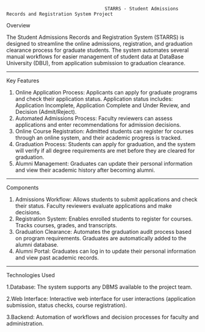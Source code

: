                                         STARRS - Student Admissions Records and Registration System Project 

Overview


The Student Admissions Records and Registration System (STARRS) is designed to streamline the online admissions, registration, and graduation clearance process for graduate students. The system automates several manual workflows for easier management of student data at DataBase University (DBU), from application submission to graduation clearance.
________________________________________
Key Features
1.	Online Application Process:
  Applicants can apply for graduate programs and check their application status.
  Application status includes: Application Incomplete, Application Complete and Under Review, and Decision (Admit/Reject).
2.	Automated Admissions Process:
	Faculty reviewers can assess applications and enter recommendations for admission decisions.
3.	Online Course Registration:
	Admitted students can register for courses through an online system, and their academic progress is tracked.
4.	Graduation Process:
	Students can apply for graduation, and the system will verify if all degree requirements are met before they are cleared for graduation.
5.	Alumni Management:
	Graduates can update their personal information and view their academic history after becoming alumni.
________________________________________
Components
1.	Admissions Workflow:
	Allows students to submit applications and check their status.
	Faculty reviewers evaluate applications and make decisions.
2.	Registration System:
	Enables enrolled students to register for courses.
	Tracks courses, grades, and transcripts.
3.	Graduation Clearance:
	Automates the graduation audit process based on program requirements.
	Graduates are automatically added to the alumni database.
4.	Alumni Portal:
	Graduates can log in to update their personal information and view past academic records.
________________________________________
Technologies Used

1.Database: The system supports any DBMS available to the project team.

2.Web Interface: Interactive web interface for user interactions (application submission, status checks, course registration).

3.Backend: Automation of workflows and decision processes for faculty and administration.


